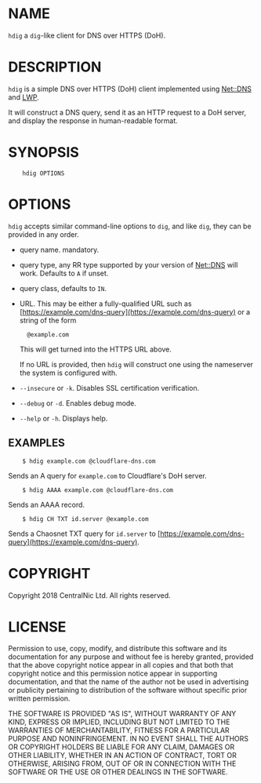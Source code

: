 # NAME

`hdig` a `dig`-like client for DNS over HTTPS (DoH).

# DESCRIPTION

`hdig` is a simple DNS over HTTPS (DoH) client implemented using [Net::DNS](https://metacpan.org/pod/Net::DNS) and [LWP](https://metacpan.org/pod/LWP).

It will construct a DNS query, send it as an HTTP request to a DoH server, and display the response in human-readable format.

# SYNOPSIS

        hdig OPTIONS

# OPTIONS

`hdig` accepts similar command-line options to `dig`, and like `dig`, they can be provided in any order.

- query name. mandatory.
- query type, any RR type supported by your version of [Net::DNS](https://metacpan.org/pod/Net::DNS) will work. Defaults to `A` if unset.
- query class, defaults to `IN`.
- URL. This may be either a fully-qualified URL such as [https://example.com/dns-query](https://example.com/dns-query) or a string of the form

        @example.com

    This will get turned into the HTTPS URL above.

    If no URL is provided, then `hdig` will construct one using the nameserver the system is configured with.

- `--insecure` or `-k`. Disables SSL certification verification.
- `--debug` or `-d`. Enables debug mode.
- `--help` or `-h`. Displays help.

## EXAMPLES

        $ hdig example.com @cloudflare-dns.com

Sends an A query for `example.com` to Cloudflare's DoH server.

        $ hdig AAAA example.com @cloudflare-dns.com

Sends an AAAA record.

        $ hdig CH TXT id.server @example.com

Sends a Chaosnet TXT query for `id.server` to [https://example.com/dns-query](https://example.com/dns-query).

# COPYRIGHT

Copyright 2018 CentralNic Ltd. All rights reserved.

# LICENSE

Permission to use, copy, modify, and distribute this software and its
documentation for any purpose and without fee is hereby granted,
provided that the above copyright notice appear in all copies and that
both that copyright notice and this permission notice appear in
supporting documentation, and that the name of the author not be used
in advertising or publicity pertaining to distribution of the software
without specific prior written permission.

THE SOFTWARE IS PROVIDED "AS IS", WITHOUT WARRANTY OF ANY KIND, EXPRESS
OR IMPLIED, INCLUDING BUT NOT LIMITED TO THE WARRANTIES OF
MERCHANTABILITY, FITNESS FOR A PARTICULAR PURPOSE AND NONINFRINGEMENT.
IN NO EVENT SHALL THE AUTHORS OR COPYRIGHT HOLDERS BE LIABLE FOR ANY
CLAIM, DAMAGES OR OTHER LIABILITY, WHETHER IN AN ACTION OF CONTRACT,
TORT OR OTHERWISE, ARISING FROM, OUT OF OR IN CONNECTION WITH THE
SOFTWARE OR THE USE OR OTHER DEALINGS IN THE SOFTWARE.
